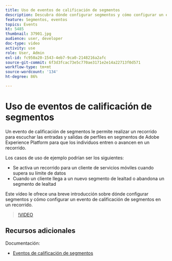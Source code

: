 ```yaml
---
title: Uso de eventos de calificación de segmentos
description: Descubra dónde configurar segmentos y cómo configurar un evento de calificación de segmentos en un recorrido.
feature: Segmentos, eventos
topics: Events
kt: 5485
thumbnail: 37901.jpg
audience: user, developer
doc-type: video
activity: use
role: User, Admin
exl-id: fc950a20-1543-4eb7-9ca0-2148216a2afc
source-git-commit: 6f3d3fcac73e5c770ae3171e2e14a22713f0d571
workflow-type: tm+mt
source-wordcount: '134'
ht-degree: 86%

---
```


# Uso de eventos de calificación de segmentos

Un evento de calificación de segmentos le permite realizar un recorrido para escuchar las entradas y salidas de perfiles en segmentos de Adobe Experience Platform para que los individuos entren o avancen en un recorrido.

Los casos de uso de ejemplo podrían ser los siguientes:

* Se activa un recorrido para un cliente de servicios móviles cuando supera su límite de datos
* Cuando un cliente llega a un nuevo segmento de lealtad o abandona un segmento de lealtad

Este vídeo le ofrece una breve introducción sobre dónde configurar segmentos y cómo configurar un evento de calificación de segmentos en un recorrido.

>[!VIDEO](https://video.tv.adobe.com/v/37901?quality=12)

## Recursos adicionales

Documentación:

* [Eventos de calificación de segmentos](https://docs.adobe.com/content/help/es-ES/journeys/using/building-journeys/about-journey-building/events-activities/segment-qualification-events.html)
